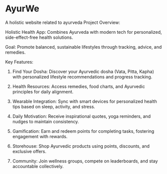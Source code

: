 # AyurWe
A holistic website related to ayurveda
Project Overview:

Holistic Health App: Combines Ayurveda with modern tech for personalized, side-effect-free health solutions.

Goal: Promote balanced, sustainable lifestyles through tracking, advice, and remedies.


Key Features:

1. Find Your Dosha: Discover your Ayurvedic dosha (Vata, Pitta, Kapha) with personalized lifestyle recommendations and progress tracking.


2. Health Resources: Access remedies, food charts, and Ayurvedic principles for daily alignment.


3. Wearable Integration: Sync with smart devices for personalized health tips based on sleep, activity, and stress.


4. Daily Motivation: Receive inspirational quotes, yoga reminders, and nudges to maintain consistency.


5. Gamification: Earn and redeem points for completing tasks, fostering engagement with rewards.
  

6. Storehouse: Shop Ayurvedic products using points, discounts, and exclusive offers.


7. Community: Join wellness groups, compete on leaderboards, and stay accountable collectively.
